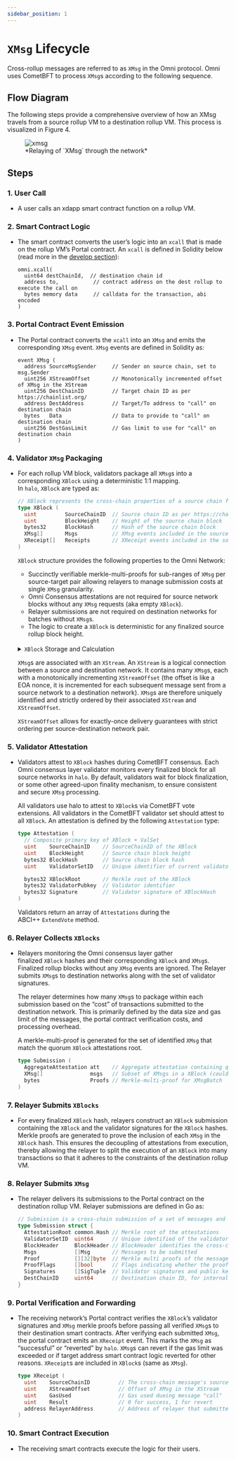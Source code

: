 ```yaml
---
sidebar_position: 1
---
```


# `XMsg` Lifecycle

Cross-rollup messages are referred to as `XMsg` in the Omni protocol. Omni uses CometBFT to process `XMsg`s according to the following sequence.

## Flow Diagram

The following steps provide a comprehensive overview of how an XMsg travels from a source rollup VM to a destination rollup VM. This process is visualized in Figure 4.

<figure>
  <img src="/img/xmsg.png" alt="xmsg" />
  <figcaption>*Relaying of `XMsg` through the network*</figcaption>
</figure>

## Steps

### 1. User Call

- A user calls an xdapp smart contract function on a rollup VM.

### 2. Smart Contract Logic

- The smart contract converts the user’s logic into an `xcall` that is made on the rollup VM’s Portal contract. An `xcall` is defined in Solidity below (read more in the [develop section](../../develop/introduction.md)):

    ```solidity
    omni.xcall(
      uint64 destChainId,  // destination chain id
      address to,           // contract address on the dest rollup to execute the call on
      bytes memory data     // calldata for the transaction, abi encoded
    )
    ```

### 3. Portal Contract Event Emission

- The Portal contract converts the `xcall` into an `XMsg` and emits the corresponding `XMsg` event. `XMsg` events are defined in Solidity as:

    ```solidity
    event XMsg (
      address SourceMsgSender     // Sender on source chain, set to msg.Sender
      uint256 XStreamOffset       // Monotonically incremented offset of XMsg in the XStream
      uint256 DestChainID         // Target chain ID as per https://chainlist.org/
      address DestAddress         // Target/To address to "call" on destination chain
      bytes   Data                // Data to provide to "call" on destination chain
      uint256 DestGasLimit        // Gas limit to use for "call" on destination chain
    )
    ```

### 4. Validator `XMsg` Packaging

- For each rollup VM block, validators package all `XMsg`s into a corresponding `XBlock`  using a deterministic 1:1 mapping. In `halo`, `XBlock` are typed as:

    ```go
    // XBlock represents the cross-chain properties of a source chain finalised block.
    type XBlock (
      uint         SourceChainID  // Source chain ID as per https://chainlist.org
      uint         BlockHeight    // Height of the source chain block
      bytes32      BlockHash      // Hash of the source chain block
      XMsg[]       Msgs           // XMsg events included in the source block.
      XReceipt[]   Receipts       // XReceipt events included in the source block.
    )
    ```

    `XBlock` structure provides the following properties to the Omni Network:

    - Succinctly verifiable merkle-multi-proofs for sub-ranges of `XMsg` per source-target pair allowing relayers to manage submission costs at single `XMsg` granularity.
    - Omni Consensus attestations are not required for source network blocks without any `XMsg` requests (aka empty `XBlock`).
    - Relayer submissions are not required on destination networks for batches without `XMsg`s.
    - The logic to create a `XBlock` is deterministic for any finalized source rollup block height.

    <br />
    <details>
    <summary><code>XBlock</code> Storage and Calculation</summary>

    `XBlock` is not stored as they are deterministically calculated from a source network. So in effect, the source rollup stores them.
    Any component that depends on `XBlock`, calculates it from a source rollup.

    $XBlock = f(chain_A)$ where $f(x)$ is a deterministic `pure` function that takes a finalized network as input and produces `XBlock` as output.
    In practice, source blocks can be streamed and transformed using a simple translation function backed by an in-memory cache.

    </details>

    `XMsg`s are associated with an `XStream`. An `XStream`  is a logical connection between a source and destination network. It contains many `XMsg`s, each with a monotonically incrementing `XStreamOffset` (the offset is like a EOA nonce, it is incremented for each subsequent message sent from a source network to a destination network). `XMsg`s  are therefore uniquely identified and strictly ordered by their associated `XStream` and `XStreamOffset`.

    `XStreamOffset` allows for exactly-once delivery guarantees with strict ordering per source-destination network pair.

### 5. Validator Attestation

- Validators attest to `XBlock` hashes during CometBFT consensus. Each Omni consensus layer validator monitors every finalized block for all source networks in `halo`. By default, validators wait for block finalization, or some other agreed-upon finality mechanism, to ensure consistent and secure `XMsg` processing.

    All validators use halo to attest to `XBlock`s via CometBFT vote extensions. All validators in the CometBFT validator set should attest to all `XBlock`. An attestation is defined by the following `Attestation` type:

    ```go
    type Attestation (
      // Composite primary key of XBlock + ValSet
      uint    SourceChainID    // SourceChainID of the XBlock
      uint    BlockHeight      // Source chain block height
      bytes32 BlockHash        // Source chain block hash
      uint    ValidatorSetID   // Unique identifier of current validator set

      bytes32 XBlockRoot       // Merkle root of the XBlock
      bytes32 ValidatorPubkey  // Validator identifier
      bytes32 Signature        // Validator signature of XBlockHash
    )
    ```

    Validators return an array of `Attestations` during the ABCI++ `ExtendVote` method.

### 6. Relayer Collects `XBlocks`

- Relayers monitoring the Omni consensus layer gather finalized `XBlock` hashes and their corresponding `XBlock` and `XMsg`s. Finalized rollup blocks without any `XMsg` events are ignored. The Relayer submits `XMsg`s to destination networks along with the set of validator signatures.

    The relayer determines how many `XMsg`s to package within each submission based on the “cost” of transactions submitted to the destination network. This is primarily defined by the data size and gas limit of the messages, the portal contract verification costs, and processing overhead.

    A merkle-multi-proof is generated for the set of identified `XMsg` that match the quorum `XBlock` attestations root.

    <!-- TODO: rename after refactoring of Attestation and AggregateAttestation -->

    ```go
    type Submission (
      AggregateAttestation att    // Aggregate attestation containing quorum signatures for a specific validator set.
      XMsg[]               msgs   // Subset of XMsgs in a XBlock (could also be all)
      bytes                Proofs // Merkle-multi-proof for XMsgBatch
    )
    ```

### 7. Relayer Submits `XBlocks`

- For every finalized `XBlock` hash, relayers construct an `XBlock` submission containing the `XBlock` and the validator signatures for the `XBlock` hashes. Merkle proofs are generated to prove the inclusion of each `XMsg` in the `XBlock` hash. This ensures the decoupling of attestations from execution, thereby allowing the relayer to split the execution of an `XBlock` into many transactions so that it adheres to the constraints of the destination rollup VM.

### 8. Relayer Submits `XMsg`

- The relayer delivers its submissions to the Portal contract on the destination rollup VM. Relayer submissions are defined in Go as:

    ```go
    // Submission is a cross-chain submission of a set of messages and their proofs.
    type Submission struct {
      AttestationRoot common.Hash // Merkle root of the attestations
      ValidatorSetID  uint64      // Unique identified of the validator set included in this aggregate.
      BlockHeader     BlockHeader // BlockHeader identifies the cross-chain Block
      Msgs            []Msg       // Messages to be submitted
      Proof           [][32]byte  // Merkle multi proofs of the messages
      ProofFlags      []bool      // Flags indicating whether the proof is a left or right proof
      Signatures      []SigTuple  // Validator signatures and public keys
      DestChainID     uint64      // Destination chain ID, for internal use only
    }
    ```

### 9. Portal Verification and Forwarding

- The receiving network’s Portal contract verifies the `XBlock`’s validator signatures and `XMsg` merkle proofs before passing all verified `XMsg`s to their destination smart contracts. After verifying each submitted `XMsg`, the portal contract emits an `XReceipt` event. This marks the `XMsg` as “successful” or “reverted” by `halo`. `XMsg`s can revert if the gas limit was exceeded or if target address smart contract logic reverted for other reasons. `XReceipt`s are included in `XBlock`s (same as `XMsg`).

    ```go
    type XReceipt (
      uint    SourceChainID         // The cross-chain message's source chain
      uint    XStreamOffset         // Offset of XMsg in the XStream
      uint    GasUsed               // Gas used dueing message "call"
      uint    Result                // 0 for success, 1 for revert
      address RelayerAddress        // Address of relayer that submitted the message
    )
    ```

### 10. Smart Contract Execution

- The receiving smart contracts execute the logic for their users.
